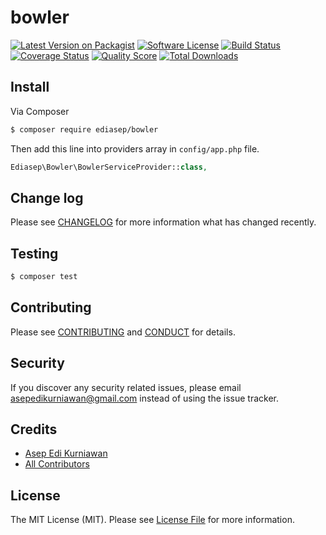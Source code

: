 # bowler

[![Latest Version on Packagist][ico-version]][link-packagist]
[![Software License][ico-license]](LICENSE.md)
[![Build Status][ico-travis]][link-travis]
[![Coverage Status][ico-scrutinizer]][link-scrutinizer]
[![Quality Score][ico-code-quality]][link-code-quality]
[![Total Downloads][ico-downloads]][link-downloads]

## Install

Via Composer

``` bash
$ composer require ediasep/bowler
```

Then add this line into providers array in `config/app.php` file.

``` php
Ediasep\Bowler\BowlerServiceProvider::class,
```

## Change log

Please see [CHANGELOG](CHANGELOG.md) for more information what has changed recently.

## Testing

``` bash
$ composer test
```

## Contributing

Please see [CONTRIBUTING](CONTRIBUTING.md) and [CONDUCT](CONDUCT.md) for details.

## Security

If you discover any security related issues, please email asepedikurniawan@gmail.com instead of using the issue tracker.

## Credits

- [Asep Edi Kurniawan][link-author]
- [All Contributors][link-contributors]

## License

The MIT License (MIT). Please see [License File](LICENSE.md) for more information.

[ico-version]: https://img.shields.io/packagist/v/ediasep/bowler.svg?style=flat-square
[ico-license]: https://img.shields.io/badge/license-MIT-brightgreen.svg?style=flat-square
[ico-travis]: https://img.shields.io/travis/ediasep/bowler/master.svg?style=flat-square
[ico-scrutinizer]: https://img.shields.io/scrutinizer/coverage/g/ediasep/bowler.svg?style=flat-square
[ico-code-quality]: https://img.shields.io/scrutinizer/g/ediasep/bowler.svg?style=flat-square
[ico-downloads]: https://img.shields.io/packagist/dt/ediasep/bowler.svg?style=flat-square

[link-packagist]: https://packagist.org/packages/ediasep/bowler
[link-travis]: https://travis-ci.org/ediasep/bowler
[link-scrutinizer]: https://scrutinizer-ci.com/g/ediasep/bowler/code-structure
[link-code-quality]: https://scrutinizer-ci.com/g/ediasep/bowler
[link-downloads]: https://packagist.org/packages/ediasep/bowler
[link-author]: https://github.com/ediasep
[link-contributors]: ../../contributors
